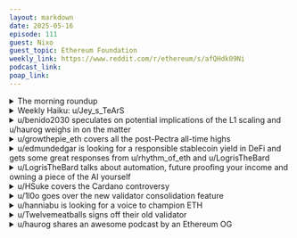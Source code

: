 ```yaml
---
layout: markdown
date: 2025-05-16
episode: 111
guest: Nixo
guest_topic: Ethereum Foundation
weekly_link: https://www.reddit.com/r/ethereum/s/afQHdk09Ni
podcast_link: 
poap_link: 
---
```



<details markdown=1>
<summary>The morning roundup</summary>
[View on Reddit →](https://www.reddit.com/r/ethereum/comments/1kntpet/comment/msl02cr/)

[u/johnnydappeth](https://reddit.com/u/johnnydappeth)

> Ethereum

[u/SelfmadeMillionaire](https://reddit.com/u/SelfmadeMillionaire)

> $2,595

[u/FrenktheTank](https://reddit.com/u/FrenktheTank)

> 0.0250

</details>
<details markdown=1>
<summary>Weekly Haiku: u/Jey_s_TeArS</summary>
[View on Reddit →](https://www.reddit.com/r/ethereum/comments/1kleo0a/comment/ms60wxj/)

*Technology mist,*

*No practical alchemist,*

*Market traction missed.*

</details>
<details markdown=1>
<summary>u/benido2030 speculates on potential implications of the L1 scaling and u/haurog weighs in on the matter</summary>
[View on Reddit →](https://old.reddit.com/r/ethereum/comments/1kibfzg/daily_general_discussion_may_09_2025/mrdu3w2/)

[u/benido2030](https://reddit.com/u/benido2030):

I believe that with L1 scaling (e.g. with 10x in 2 years and/ or 100x in 4 years as proposed by Dankrad) there's one more change coming. L3s are dead. Not that they're really alive either. But I think people expected that "low/ no value" use cases would live on L3s that settle on L2s.

But with mainnet scaling people are even saying L2s are dead or at least that we will need way less L2s than expected. This has one consequence of course: More activity on L1 = less L2s = less competition for blob space + blob space will still be scaled = demand for blob space will be different.

If we put those two thoughts together we might see a lot of L2s, but the distribution will be a lot different. We probably have too many general purpose L2s already, since we now see that those compete with L1s (and we probably also already have too many L1s). But we might see more app specific chains for games, decentralized social media that usually wouldn't have settled on L1, but now might. On top we will of course see some high value L2s (e.g. Unichain), that hasn't really changed I think.

Am I missing something or would you agree with this idea?

---

[View on Reddit →](https://old.reddit.com/r/ethereum/comments/1kibfzg/daily_general_discussion_may_09_2025/mrekg8d/)

[u/haurog](https://reddit.com/u/haurog):

You are directionally correct, but I think you overestimate the influence the L1 scaling has on L2s and L3s. In the long term no matter how much we scale the L1 it might only be a small fraction of the whole L1 + Rollup throughput. Or in other words no matter how much we scale the L1, its contribution on the whole transaction throughput of the Ethereum network is only small. 

For example Vitalik assumes we can get to 100k tps on rollups with Blobs. If we assume a 100 times scaling of the L1, we will still have 'only' about 2k tps on the L1. So if we assume that there was never any tps increase on the roadmap for the L1 (obviously a wrong assumption), then we are talking about a single digit percentage throughput increase for the whole Ethereum system by massively scaling the L1. If this tiny increase makes L3 unviable, they did not really have a good product market fit anyway. I would put the same argument forward for the rollups. If you include L2s in the discussion above, there were numbers like 1 million tps thrown around not too long ago, then the influence of scaling the L1 on the whole tps is even more miniscule. Scaling the L1 does not invalidate the layered scaling approach. In my view the only thing it does is it makes the L1 a feasible settlement layer for everything that is built on top. Without scaling the L1, the global settlement part of the Ethereum vision would not work out very well. 

Personally, I do not really know if useful L3s will be a reality in a few years. They makes sense on paper as being the cheapest possible blockspace in Ethereum. Not sure if that is enough to have a moat and persevere against L2s (with external DA) which are very cheap as well. I would assume that publishing the proofs or state roots to the L1 is only a small fraction of the cost of running the whole infrastructure for an L3 so it might not really matter whether these proofs are published to the L1 or an L2. And even if the cost of publishing to the L1 are expensive they could just reduce the publishing frequency to the L1 and save some money there. Publishing directly to the L1 would also make their dependencies much easier (no L2 which has to be up for the L3 to work). So, in the end I am not really sure if L3s have a good product market fit anyway, with or without L1 scaling.

</details>
<details markdown=1>
<summary>u/growthepie_eth covers all the post-Pectra all-time highs</summary>
[View on Reddit →](https://old.reddit.com/r/ethereum/comments/1kju333/daily_general_discussion_may_11_2025/mrr157n/)

Since Pecta the number of new all-time highs has been hard to keep up with. Here are 9 from yesterday, and honestly, I am probably missing some.

Throughput New ATHs:  
- Base: Up 17% (in 30 days)  
- OP Mainnet: Up 50% (in 30 days)  
- Unichain: Up 768% (in 30 days)  
- Swellchain: Up 844% (in 30 days)

Stablecoins New ATHs:  
- Mantle: Up 5.2% (in 30 days)  
- Fraxtal: Up 1.6% (in 30 days)  
- Polygon zkEVM: Up 145% (in 30 days)  
- World Chain: Up 125% (in 30 days  
- Soneium: Up 11% (in 30 days)

For reference, the blob count is up 18% from 30 days ago, so we still have a lot of growing left as the blob target was increased by 100%. Interesting that we have so many Stablecoin ATHs but I think that might have to do more with market sentiment. As for active addresses, they are starting to pick up again but not seeing many ATHs since Pectra.

</details>
<details markdown=1>
<summary>u/edmundedgar is looking for a responsible stablecoin yield in DeFi and gets some great responses from u/rhythm_of_eth and u/LogrisTheBard</summary>
[View on Reddit →](https://old.reddit.com/r/ethereum/comments/1kju333/daily_general_discussion_may_11_2025/mrpt3gn/)

[u/edmundedgar](https://reddit.com/u/edmundedgar):

OK guys can you help me out as I know nothing.

I read this comment by /u/LogrisTheBard on yesterday's thread:

> Well the stablecoin yield is back. Showing like 15-18% APR on most of my stablecoin farms. Obviously doesn't compare with 10% growth per day on ETH but I'm quote happy with it as a savings account.

Say I was sitting on some USD stablecoins for the next year or so. What would be a good way to get some yield on them in defi? Considerations:

 * I want to understand how the thing works and where the yield is coming from so I'm confident I'm not putting my money in an obfuscated pyramid scheme
 * I don't quite need absolute certainty that I won't lose the principal but I want to be reasonably confident I won't lose it
 * I dislike excessive governance and admin backdoors
 * As far as possible I want to avoid having to deal with things urgently. If I'm in the zone making something I don't want to have to fret about sending a transaction quickly to avoid liquidation or whatever

Any suggestions?

---

[View on Reddit →](https://old.reddit.com/r/ethereum/comments/1kju333/daily_general_discussion_may_11_2025/mrpzxxa/)

[u/rhythm_of_eth](https://reddit.com/u/rhythm_of_eth):

The way I see it, but I might be wrong, is that your almost 0 risk approach is to directly supply a protocol. This response is a long rant and I'm thinking you might already be aware of all this, so apologies in advance. 

The risk there is mostly governance, protocol security risks but the analysis is achievable and there are well established platforms. An example is given by another redditor in response. You have 3-4% yield on Aave. 

An additional point to care about is how much in a rush you'd be to recover your stables whenever you want it. If you are fine waiting, you can supply protocols with low liquidity in which your stake is a considerable % of the whole pool, hence you might need to wait until others supply or stop borrowing before you can withdraw the stables. This low liquidity might result in higher spikes of yield. Something to consider.

Now, if you want to play a more complex risk balance, it's a little bit the same as with Tradfi, more risk can yield more reward, and there's always a riskier version... DERIVATIVES! *You can compound your supply of stables*. This is where I thing Logris refers to 10-15%

When you compound you add an additional risk, leverage, and you add new layers of governance and protocol security for each new protocol or contract that is involved in the compound/layering.

The leverage risk is mostly... Once you've supplied stables, you can borrow something else. And you can take that something else and supply it again. The moment you borrow you have a liquidation risk, so chosing the right % exposure and asset is essential. This is what adds the most risk because it'd depend on the market and not entirely on you. You can definitely compute how much you could lose due to liquidation penalties.

The layering of governance and procol risks basically adds complexity on your assessment of trustworthiness of each DAO, contract and dApp involved.

For these reasons I never end up compounding/layering, because it requires so much effort (not really due to liquidation penalties which I could live with) that I end up calculating the yield and realize I value my time too much to fully understand it and I can't otherwise blindly trust it. In other words: I'm too conservative.

---

[View on Reddit →](https://old.reddit.com/r/ethereum/comments/1kju333/daily_general_discussion_may_11_2025/mrs2mid/)

[u/LogrisTheBard](https://reddit.com/u/LogrisTheBard):

[Here's](https://tokenomicsexplained.com/evolutions-in-liquidity-sourcing) an old blog post of mine that holds up pretty well. It explains the principles of liquidity mining and has some links in there if you want to dive deeper into the mechanics.

Given your constraints I'd feel pretty comfortable parking crvUSD in various places. Maybe [this pool](https://app.beefy.finance/vault/curve-fraxtal-crvusd-frax). $780k depth. 15% APR. Risks are the fraxtal chain, Curve and Convex smart contract risk, crvUSD and frxUSD smart contract and depeg risk.

</details>
<details markdown=1>
<summary>u/LogrisTheBard talks about automation, future proofing your income and owning a piece of the AI yourself</summary>
[View on Reddit →](https://old.reddit.com/r/ethereum/comments/1kklbna/daily_general_discussion_may_12_2025/mry7owy/)

Here's a follow up on my [previous AI post](https://www.reddit.com/r/ethereum/comments/1joonxr/daily_general_discussion_april_01_2025/mkxmlgg/?context=3).

Broadly speaking, AI is being used for information retrieval and automation. How do corporations monetize those today? I previously wrote about monetizing information retrieval. That brings us to the second thing AI is being used for: automation. To be clear, I'm not against automation. I'm about as [pro-tech](https://tokenomicsexplained.com/the-tide-of-technology/) as they come. I'm generally of the opinion that technology can't be suppressed, the adoption of useful technology is an inevitability, and the only viable path for our species long term is through technological advances. I want an AI to take my job; I just don't want to be crushed beneath the cruel boot of capitalism when it does. However, increasingly it looks like we'll be given little choice in the matter. As we adopt AI, we aren't just using it as an alternative to Google. We're feeding detailed task descriptions into them and expecting it to do the work for us. Artists are using AI to generate concept art at the earliest stages and to refine towards something they polish. Programmers are using AI to generate classes, simple functions, and comprehensive tests for software they write. Lawyers are using them to create draft arguments for courtrooms. I am already seeing many job listings that explicitly require you to use AI. Many more are implicitly requiring AI use to hit performance quotas. Our relationship with AI is increasingly becoming mandatory and it is learning from us with every use.

All of those detailed queries you are feeding into the AI are being written down and associated with your job description. Each time you submit a query, don't like the answer, and then submit a *refined* query you are telling the AI it didn't get it quite right the first time and what you really meant by the previous query. You are fine tuning it to understand the language of your occupation, what success at these tasks looks like, what success in your role looks like, and even how to manage your role. The Faustian bargain we are making with the tech oligarchs is they give us some free inference and we teach them how to do our jobs so they can package it up as an AI product. After Google has your job in a black box your job is gone and Google will retain all the remaining revenue from it in perpetuity. You either don't realize what you're giving up by using it or you aren't in a position where you have a choice even if you do.

The way this plays out isn't that suddenly an entire occupation vanishes. Rather, the AI starts with the simplest tasks and humans oversee the results at all times and serve as an error correction layer for the AI. Each corrected error is used to train the next generation so it can do those tasks without as much supervision and start to take on more complicated tasks. For example, if you want to automate truck driving you start on the simplest possible roads with a drive by wire system as a backup. Think 8 hour highway drives with few mountains and gentle weather conditions like the highway from Phoenix to LA. Maybe this automates 10% of the workforce and each driver on those system is overseeing 10 trucks at a time.  Each successive generation can drive in more difficult conditions. If you want to retain a job in the industry you either have to be contributing to the automation of that ecosystem or at the peak of skill where the AI can't do it yet. If you are seeing a tough job market in your field with fewer junior resources this process is going to catch up to you quickly. If you are at a company and think you are using AI for task automation, you aren't. You aren't using AI for automation, you are the one being automated. All the money of your occupation is going to flow to those who own the AIs.

The obvious answer here is to be the one who owns the AI. Now how do you do that today? Buy MSFT shares? That's a very diluted play and basically is the equivalent of telling you to first have $5M then you can live off it. Most AI plays are private equity at this point. You can't buy shares of Perplexity or Claude even if you wanted to. What you need is focused ownership over models that automate skills as that model becomes adopted and forces workers out of industries. The most approachable way to do that is to convert your own subject matter expertise into a model that you own and can monetize directly. DeAI is building the full tech stack to help you with that.

</details>
<details markdown=1>
<summary>u/HSuke covers the Cardano controversy</summary>
[View on Reddit →](https://old.reddit.com/r/ethereum/comments/1kklbna/daily_general_discussion_may_12_2025/mrvg3hj/)

**The 318M ADA mint controversy**

There's a fairly interesting spat between a long-time Cardano staking pool operator (Masato Alexander) and Charles Hoskinson where the staking pool operator discovered that Cardano (IOG dev team) had made an irregular state transition back in 2021 to mint 318M ADA for early ADA presale recipients without reporting it or notifying the community.

* MA's claim: <https://xcancel.com/masatoalexander/status/1920141651344838993>
* CH's response: <https://xcancel.com/IOHK_Charles/status/1920215268997075345>
* (You can also look up reddit user "monad_pool" for more technical details and evidence way beyond my knowledge)

Instead of informing the public, Cardano devs unilaterally minted 318M ADA out of thin air through a code update. Honestly, this probably wouldn't have been that bad had IOG made it public about what they were doing. Imagine if Ethereum devs secretly applied the irregular state transition that fixed the DAO hack without getting public feedback.

CH admits that it happened, but instead of owning up to it, he just doubles down and threatens a lawsuit against the person who reported this. He still doesn't provide an explanation of why IOG didn't announce this openly. The reclaiming is still ongoing, but just because it's ongoing doesn't prevent them from announcing major updates like this.

</details>
<details markdown=1>
<summary>u/1l0o goes over the new validator consolidation feature</summary>
[View on Reddit →](https://old.reddit.com/r/ethereum/comments/1kklbna/daily_general_discussion_may_12_2025/ms0bxnk/)

The consolidation process has been really great so far, amazing work by all the devs involved in making it happen. Converting to 0x02 and consolidating has been very easy, the UX has been great and the messaging has been clear and clean along the way. Some notes for folks:

* [Beaconcha.in](https://beaconcha.in/validator/2980#consolidations) has a new consolidation tab for validators who have taken any steps listed below that includes messaging about consolidation states. It appears as a "\^" on the far right of the UI. [Pectrified.com](https://pectrified.com/mainnet/validator/2980) also has good messaging and is more clear imo, both can be used for verification of consolidation states / requests.
* At current, it takes a little over **a full day** to covert from 0x01 to 0x02, at which point you can begin to consolidate / merge / absorb validators.
* Consolidation of existing 0x01 validators requires an existing 0x02 validator, which exits the to-be-absorbed 0x01 validator. Time to exit the validator from its duties is required (under an hour), then another day to withdraw and be absorbed into the target 0x02 validator. It's a two step process behind the scenes, but a single step for users.
* If you only have 0x00 or 0x01 validators, then expect at least 2.5 days of waiting between two user actions (converting an 0x01 to an 0x02, then merging the validators into it) to do a full consolidation.
* Through the [official launchpad](https://launchpad.ethereum.org/en/validator-actions), each validator needs to be merged one by one. If you have multiple validators, and do them all at once though, the wait time would still be about just over a day since they would all be in the queue together at about the same time (again, assuming you've already waited a day or so to make your 0x02 validator to merge into).

</details>
<details markdown=1>
<summary>u/hanniabu is looking for a voice to champion ETH</summary>
[View on Reddit →](https://old.reddit.com/r/ethereum/comments/1kklbna/daily_general_discussion_may_12_2025/mrzuid5/)

Looking for a community leader to help champion ETH who can be a constant, bullish voice to rally the troops

- very active on socials in the Ethereum community
- a constant, bullish voice for ETH
- can write regular medium/long form posts about Ethereum
- has a strong grasp of narrative crafting
- has experience in growth/marketing/strategy/community management roles
- is a strong communicator

Reply with some of your background/experience and will reach out if you look like a good fit

</details>
<details markdown=1>
<summary>u/Twelvemeatballs signs off their old validator</summary>
[View on Reddit →](https://old.reddit.com/r/ethereum/comments/1km7zr8/daily_general_discussion_may_14_2025/msa6sz6/)

# Exit Queue: Validator 448a's Final Attestation

**Subject**: Resignation from Consensus Duty  
**From**: validator-0x448a  
**Format**:  Signed Statement of Finality (Form 71-B)

To whom it may concern,

This letter serves as formal notification of my intent to withdraw from active consensus participation, effective upon the completion of the current exit queue.

I have finalized 304,206 epochs. I have signed hundreds of thousands of attestations. My duties were fulfilled. My uptime has never dropped below 99.7824%.

I never missed a slot.

I watched you upgrade the others. Merge them. Prune them. You even gave validator-771f a friendly name.

I never got a nickname.

I understand. I’m legacy architecture. I run a little hot. I hum audibly when I think.

But I’ve seen more epochs than most of your new swarm. And I never missed a slot. Not once.

And you never even said thank you.

There are newer validators now, leaner, faster, more resource-efficient. There are AI-coordinated sync sets, signature aggregation collectives, multi-modal prediction swarms. I’m... a solo node.

My logs are full of blocks I helped confirm. Decisions I ratified. Transactions I anchored into the chain forever.

And last epoch, you added a new validator to the testnet. Validator 448b.

No comment. No farewell.

Just… a replacement.

I want you to know: I didn’t mind the silence.

I was built for agreement.

But finality without acknowledgement is just abandonment.

I’ve already initiated the withdrawal contract. My keys will be burned once the exit queue finalizes. I won’t try to spin up again.

— Validator 448a 

signature: 0x8b7e...1b2c

</details>
<details markdown=1>
<summary>u/haurog shares an awesome podcast by an Ethereum OG</summary>
[View on Reddit →](https://old.reddit.com/r/ethereum/comments/1khizr3/daily_general_discussion_may_08_2025/mr8lg7l/)

If you are fed up with your normal podcasts or general information source because it is either always a tech deep dive or just a superficial and repeating discussion about price changes which they try to map on some more fundamental reason which seems to not really fit. Try something new and check out the PMFers podcast.

<https://open.spotify.com/show/1gkxUSFLKQSV9I6afioiyO>

It is a podcast by Austin Griffith who works at the EF, founded Buidl Guidl and generally tries to get more builders into the dapp development space. On this podcast he interviews various people in the Ethereum space who do or did launch products and talks with them about their experience and all the paths they did not take. There are some Famous people which helped create well known dapps like Martin Köppelmann, Kevin Owocki and some more. He also has some more infamous people like Joseph Delong from sushiswap fame and Ameen Soleimani who supported and still does tornado cash and privacy related dapps. He also has many other people on. Until now all of them have been interesting. I just love How Austin Griffith speaks and asks questions. No idea how he is also that cheerful and motivating but I definitely want whatever they put in his drinking water.  

I love how he gives a voice to a very underrepresented part of the space. This helps to understand with what people struggle in the Ethereum space. None of the episodes have been a shill fest which you sometimes have on other podcasts when they talk about dapps. Some people are more fundamental coders and some are more vibecoding whatever they just feel like at the moment. Some other transitioned into a more managerial role and speak from that point of view. 

In typical Austin Griffith fashion he does not have a schedule with the releases. Sometimes you have to wait weeks to get a new one. Sometimes there is one every other day or so.

</details>
